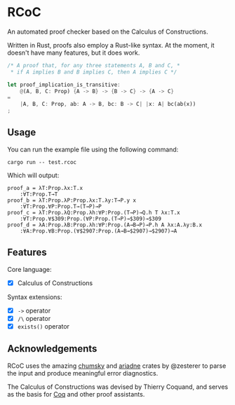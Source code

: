 # RCoC
An automated proof checker based on the Calculus of Constructions.

Written in Rust, proofs also employ a Rust-like syntax.
At the moment, it doesn't have many features, but it does work.

```rust
/* A proof that, for any three statements A, B and C, *
 * if A implies B and B implies C, then A implies C */

let proof_implication_is_transitive:
    @(A, B, C: Prop) {A -> B} -> {B -> C} -> {A -> C}
=
    |A, B, C: Prop, ab: A -> B, bc: B -> C| |x: A| bc(ab(x))
;
```

## Usage
You can run the example file using the following command:

```
cargo run -- test.rcoc
```

Which will output:

```
proof_a = λT:Prop.λx:T.x
    :∀T:Prop.T→T
proof_b = λT:Prop.λP:Prop.λx:T.λy:T→P.y x
    :∀T:Prop.∀P:Prop.T→(T→P)→P
proof_c = λT:Prop.λQ:Prop.λh:∀P:Prop.(T→P)→Q.h T λx:T.x
    :∀T:Prop.∀$309:Prop.(∀P:Prop.(T→P)→$309)→$309
proof_d = λA:Prop.λB:Prop.λh:∀P:Prop.(A→B→P)→P.h A λx:A.λy:B.x
    :∀A:Prop.∀B:Prop.(∀$2907:Prop.(A→B→$2907)→$2907)→A
```

## Features
Core language:
 - [x] Calculus of Constructions

Syntax extensions:
 - [x] `->` operator
 - [x] `/\` operator
 - [x] `exists()` operator

## Acknowledgements

RCoC uses the amazing [chumsky](https://github.com/zesterer/chumsky)
and [ariadne](https://github.com/zesterer/ariadne) crates by @zesterer
to parse the input and produce meaningful error diagnostics.

The Calculus of Constructions was devised by Thierry Coquand,
and serves as the basis for [Coq](https://github.com/coq/coq)
and other proof assistants.
